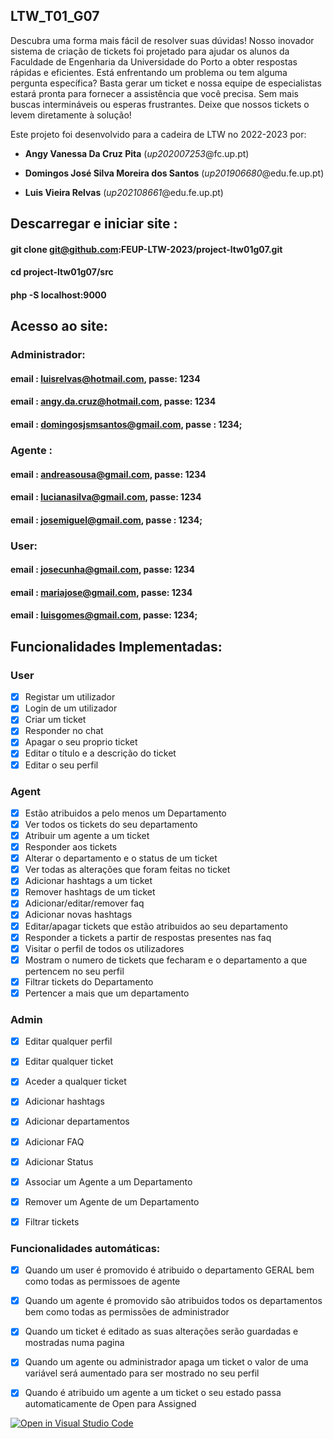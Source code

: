 ## LTW_T01_G07

Descubra uma forma mais fácil de resolver suas dúvidas! Nosso inovador sistema de criação de tickets foi projetado para ajudar os alunos da Faculdade de Engenharia da Universidade do Porto a obter respostas rápidas e eficientes. Está enfrentando um problema ou tem alguma pergunta específica? Basta gerar um ticket e nossa equipe de especialistas estará pronta para fornecer a assistência que você precisa. Sem mais buscas intermináveis ou esperas frustrantes. Deixe que nossos tickets o levem diretamente à solução!

Este projeto foi desenvolvido para a cadeira de LTW no 2022-2023 por:

- **Angy Vanessa Da Cruz Pita** (*up202007253*@fc.up.pt)

- **Domingos José Silva Moreira dos Santos** (*up201906680*@edu.fe.up.pt)

- **Luis Vieira Relvas** (*up202108661*@edu.fe.up.pt)
## Descarregar e iniciar site : 

   #### git clone git@github.com:FEUP-LTW-2023/project-ltw01g07.git
   #### cd project-ltw01g07/src
   #### php -S localhost:9000


## Acesso ao site: 

### Administrador: 
  #### email : luisrelvas@hotmail.com, passe: 1234
  #### email : angy.da.cruz@hotmail.com, passe: 1234
  #### email : domingosjsmsantos@gmail.com, passe : 1234; 
  
### Agente : 
  #### email : andreasousa@gmail.com, passe: 1234
  #### email : lucianasilva@gmail.com, passe: 1234
  #### email : josemiguel@gmail.com, passe : 1234; 
  
### User: 
  #### email : josecunha@gmail.com, passe: 1234
  #### email : mariajose@gmail.com, passe: 1234
  #### email : luisgomes@gmail.com, passe: 1234; 


## Funcionalidades Implementadas: 

### User
- [x] Registar um utilizador
- [x] Login de um utilizador
- [x] Criar um ticket
- [x] Responder no chat 
- [x] Apagar o seu proprio ticket
- [x] Editar o título e a descrição do ticket
- [x] Editar o seu perfil 

### Agent
- [x] Estão atribuidos a pelo menos um Departamento
- [x] Ver todos os tickets do seu departamento
- [x] Atribuir um agente a um ticket
- [x] Responder aos tickets
- [x] Alterar o departamento e o status de um ticket
- [x] Ver todas as alterações que foram feitas no ticket
- [x] Adicionar hashtags a um ticket
- [x] Remover hashtags de um ticket
- [x] Adicionar/editar/remover faq
- [x] Adicionar novas hashtags
- [x] Editar/apagar tickets que estão atribuidos ao seu departamento
- [x] Responder a tickets a partir de respostas presentes nas faq
- [x] Visitar o perfil de todos os utilizadores
- [x] Mostram o numero de tickets que fecharam e o departamento a que pertencem no seu perfil
- [x] Filtrar tickets do Departamento
- [x] Pertencer a mais que um departamento

### Admin

- [x] Editar qualquer perfil 
- [x] Editar qualquer ticket
- [x] Aceder a qualquer ticket
- [x] Adicionar hashtags 
- [x] Adicionar departamentos
- [x] Adicionar FAQ
- [x] Adicionar Status
- [x] Associar um Agente a um Departamento
- [x] Remover um Agente de um Departamento
- [x] Filtrar tickets 


### Funcionalidades automáticas: 
- [x] Quando um user é promovido é atribuido o departamento GERAL bem como todas as permissoes de agente
- [x] Quando um agente é promovido são atribuidos todos os departamentos bem como todas as permissões de administrador
- [x] Quando um ticket é editado as suas alterações serão guardadas e mostradas numa pagina
- [x] Quando um agente ou administrador apaga um ticket o valor de uma variável será aumentado para ser mostrado no seu perfil
- [x] Quando é atribuido um agente a um ticket o seu estado passa automaticamente de Open para Assigned













[![Open in Visual Studio Code](https://classroom.github.com/assets/open-in-vscode-c66648af7eb3fe8bc4f294546bfd86ef473780cde1dea487d3c4ff354943c9ae.svg)](https://classroom.github.com/online_ide?assignment_repo_id=10503767&assignment_repo_type=AssignmentRepo)

